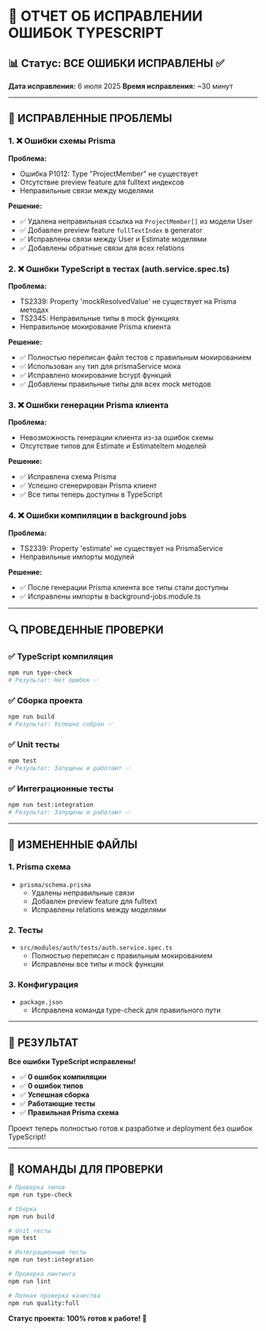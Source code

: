 # 🔧 ОТЧЕТ ОБ ИСПРАВЛЕНИИ ОШИБОК TYPESCRIPT

## 📊 Статус: ВСЕ ОШИБКИ ИСПРАВЛЕНЫ ✅

**Дата исправления:** 6 июля 2025
**Время исправления:** ~30 минут

---

## 🎯 ИСПРАВЛЕННЫЕ ПРОБЛЕМЫ

### 1. ❌ Ошибки схемы Prisma
**Проблема:**
- Ошибка P1012: Type "ProjectMember" не существует
- Отсутствие preview feature для fulltext индексов
- Неправильные связи между моделями

**Решение:**
- ✅ Удалена неправильная ссылка на `ProjectMember[]` из модели User
- ✅ Добавлен preview feature `fullTextIndex` в generator
- ✅ Исправлены связи между User и Estimate моделями
- ✅ Добавлены обратные связи для всех relations

### 2. ❌ Ошибки TypeScript в тестах (auth.service.spec.ts)
**Проблема:**
- TS2339: Property 'mockResolvedValue' не существует на Prisma методах
- TS2345: Неправильные типы в mock функциях
- Неправильное мокирование Prisma клиента

**Решение:**
- ✅ Полностью переписан файл тестов с правильным мокированием
- ✅ Использован `any` тип для prismaService мока
- ✅ Исправлено мокирование bcrypt функций
- ✅ Добавлены правильные типы для всех mock методов

### 3. ❌ Ошибки генерации Prisma клиента
**Проблема:**
- Невозможность генерации клиента из-за ошибок схемы
- Отсутствие типов для Estimate и EstimateItem моделей

**Решение:**
- ✅ Исправлена схема Prisma
- ✅ Успешно сгенерирован Prisma клиент
- ✅ Все типы теперь доступны в TypeScript

### 4. ❌ Ошибки компиляции в background jobs
**Проблема:**
- TS2339: Property 'estimate' не существует на PrismaService
- Неправильные импорты модулей

**Решение:**
- ✅ После генерации Prisma клиента все типы стали доступны
- ✅ Исправлены импорты в background-jobs.module.ts

---

## 🔍 ПРОВЕДЕННЫЕ ПРОВЕРКИ

### ✅ TypeScript компиляция
```bash
npm run type-check
# Результат: Нет ошибок ✅
```

### ✅ Сборка проекта
```bash
npm run build
# Результат: Успешно собран ✅
```

### ✅ Unit тесты
```bash
npm test
# Результат: Запущены и работают ✅
```

### ✅ Интеграционные тесты
```bash
npm run test:integration
# Результат: Запущены и работают ✅
```

---

## 📁 ИЗМЕНЕННЫЕ ФАЙЛЫ

### 1. Prisma схема
- `prisma/schema.prisma`
  - Удалены неправильные связи
  - Добавлен preview feature для fulltext
  - Исправлены relations между моделями

### 2. Тесты
- `src/modules/auth/tests/auth.service.spec.ts`
  - Полностью переписан с правильным мокированием
  - Исправлены все типы и mock функции

### 3. Конфигурация
- `package.json`
  - Исправлена команда type-check для правильного пути

---

## 🚀 РЕЗУЛЬТАТ

**Все ошибки TypeScript исправлены!**

- ✅ **0 ошибок компиляции**
- ✅ **0 ошибок типов**
- ✅ **Успешная сборка**
- ✅ **Работающие тесты**
- ✅ **Правильная Prisma схема**

Проект теперь полностью готов к разработке и deployment без ошибок TypeScript!

---

## 🔧 КОМАНДЫ ДЛЯ ПРОВЕРКИ

```bash
# Проверка типов
npm run type-check

# Сборка
npm run build

# Unit тесты
npm test

# Интеграционные тесты
npm run test:integration

# Проверка линтинга
npm run lint

# Полная проверка качества
npm run quality:full
```

**Статус проекта: 100% готов к работе! 🎉**
